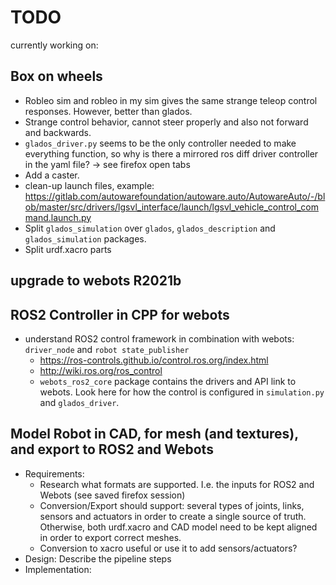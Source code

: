 # TODO
currently working on:
## Box on wheels
- Robleo sim and robleo in my sim gives the same strange teleop control responses. However, better than glados.
- Strange control behavior, cannot steer properly and also not forward and backwards.
- `glados_driver.py` seems to be the only controller needed to make everything function, so why is there a mirrored ros diff driver controller in the yaml file? -> see firefox open tabs
- Add a caster.
- clean-up launch files, example: https://gitlab.com/autowarefoundation/autoware.auto/AutowareAuto/-/blob/master/src/drivers/lgsvl_interface/launch/lgsvl_vehicle_control_command.launch.py
- Split `glados_simulation` over `glados`, `glados_description` and `glados_simulation` packages.
- Split urdf.xacro parts

## upgrade to webots R2021b

## ROS2 Controller in CPP for webots
- understand ROS2 control framework in combination with webots: `driver_node` and `robot state_publisher`
    - https://ros-controls.github.io/control.ros.org/index.html
    - http://wiki.ros.org/ros_control
    - `webots_ros2_core` package contains the drivers and API link to webots. Look here for how the control is configured in `simulation.py` and `glados_driver`.

## Model Robot in CAD, for mesh (and textures), and export to ROS2 and Webots
- Requirements:
    - Research what formats are supported. I.e. the inputs for ROS2 and Webots (see saved firefox session)
    - Conversion/Export should support: several types of joints, links, sensors and actuators in order to create a single source of truth. Otherwise, both urdf.xacro and CAD model need to be kept aligned in order to export correct meshes.
    - Conversion to xacro useful or use it to add sensors/actuators?
- Design: Describe the pipeline steps
- Implementation: